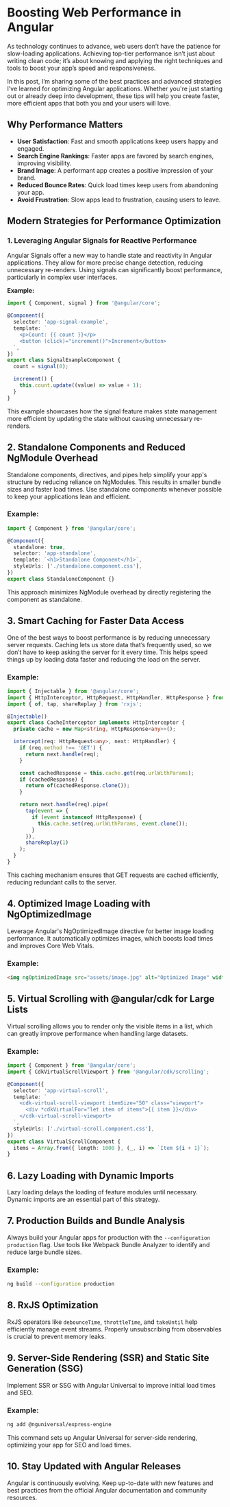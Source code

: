 # Boosting Web Performance in Angular

As technology continues to advance, web users don’t have the patience for slow-loading applications. Achieving top-tier performance isn’t just about writing clean code; it’s about knowing and applying the right techniques and tools to boost your app’s speed and responsiveness.

In this post, I’m sharing some of the best practices and advanced strategies I’ve learned for optimizing Angular applications. Whether you're just starting out or already deep into development, these tips will help you create faster, more efficient apps that both you and your users will love.

## Why Performance Matters

- **User Satisfaction**: Fast and smooth applications keep users happy and engaged.
- **Search Engine Rankings**: Faster apps are favored by search engines, improving visibility.
- **Brand Image**: A performant app creates a positive impression of your brand.
- **Reduced Bounce Rates**: Quick load times keep users from abandoning your app.
- **Avoid Frustration**: Slow apps lead to frustration, causing users to leave.

## Modern Strategies for Performance Optimization

### 1. Leveraging Angular Signals for Reactive Performance

Angular Signals offer a new way to handle state and reactivity in Angular applications. They allow for more precise change detection, reducing unnecessary re-renders. Using signals can significantly boost performance, particularly in complex user interfaces.

**Example:**

```typescript
import { Component, signal } from '@angular/core';

@Component({
  selector: 'app-signal-example',
  template: `
    <p>Count: {{ count }}</p>
    <button (click)="increment()">Increment</button>
  `,
})
export class SignalExampleComponent {
  count = signal(0);

  increment() {
    this.count.update((value) => value + 1);
  }
}
```

This example showcases how the signal feature makes state management more efficient by updating the state without causing unnecessary re-renders.
## 2. Standalone Components and Reduced NgModule Overhead

Standalone components, directives, and pipes help simplify your app's structure by reducing reliance on NgModules. This results in smaller bundle sizes and faster load times. Use standalone components whenever possible to keep your applications lean and efficient.

### Example:

```typescript
import { Component } from '@angular/core';

@Component({
  standalone: true,
  selector: 'app-standalone',
  template: `<h1>Standalone Component</h1>`,
  styleUrls: ['./standalone.component.css'],
})
export class StandaloneComponent {}
```
This approach minimizes NgModule overhead by directly registering the component as standalone.
## 3. Smart Caching for Faster Data Access

One of the best ways to boost performance is by reducing unnecessary server requests. Caching lets us store data that’s frequently used, so we don’t have to keep asking the server for it every time. This helps speed things up by loading data faster and reducing the load on the server.

### Example:

```typescript
import { Injectable } from '@angular/core';
import { HttpInterceptor, HttpRequest, HttpHandler, HttpResponse } from '@angular/common/http';
import { of, tap, shareReplay } from 'rxjs';

@Injectable()
export class CacheInterceptor implements HttpInterceptor {
  private cache = new Map<string, HttpResponse<any>>();

  intercept(req: HttpRequest<any>, next: HttpHandler) {
    if (req.method !== 'GET') {
      return next.handle(req);
    }

    const cachedResponse = this.cache.get(req.urlWithParams);
    if (cachedResponse) {
      return of(cachedResponse.clone());
    }

    return next.handle(req).pipe(
      tap(event => {
        if (event instanceof HttpResponse) {
          this.cache.set(req.urlWithParams, event.clone());
        }
      }),
      shareReplay(1)
    );
  }
}
```
This caching mechanism ensures that GET requests are cached efficiently, reducing redundant calls to the server.
## 4. Optimized Image Loading with NgOptimizedImage

Leverage Angular's NgOptimizedImage directive for better image loading performance. It automatically optimizes images, which boosts load times and improves Core Web Vitals.

### Example:

```html
<img ngOptimizedImage src="assets/image.jpg" alt="Optimized Image" width="300" height="200" />

   ```
   ## 5. Virtual Scrolling with @angular/cdk for Large Lists

Virtual scrolling allows you to render only the visible items in a list, which can greatly improve performance when handling large datasets.

### Example:

```typescript
import { Component } from '@angular/core';
import { CdkVirtualScrollViewport } from '@angular/cdk/scrolling';

@Component({
  selector: 'app-virtual-scroll',
  template: `
    <cdk-virtual-scroll-viewport itemSize="50" class="viewport">
      <div *cdkVirtualFor="let item of items">{{ item }}</div>
    </cdk-virtual-scroll-viewport>
  `,
  styleUrls: ['./virtual-scroll.component.css'],
})
export class VirtualScrollComponent {
  items = Array.from({ length: 1000 }, (_, i) => `Item ${i + 1}`);
}
```
## 6. Lazy Loading with Dynamic Imports

Lazy loading delays the loading of feature modules until necessary. Dynamic imports are an essential part of this strategy.

## 7. Production Builds and Bundle Analysis

Always build your Angular apps for production with the `--configuration production` flag. Use tools like Webpack Bundle Analyzer to identify and reduce large bundle sizes.

### Example:

```bash
ng build --configuration production
```

## 8. RxJS Optimization

RxJS operators like `debounceTime`, `throttleTime`, and `takeUntil` help efficiently manage event streams. Properly unsubscribing from observables is crucial to prevent memory leaks.

## 9. Server-Side Rendering (SSR) and Static Site Generation (SSG)

Implement SSR or SSG with Angular Universal to improve initial load times and SEO.

### Example:

```bash
ng add @nguniversal/express-engine
```
This command sets up Angular Universal for server-side rendering, optimizing your app for SEO and load times.


## 10. Stay Updated with Angular Releases

Angular is continuously evolving. Keep up-to-date with new features and best practices from the official Angular documentation and community resources.
